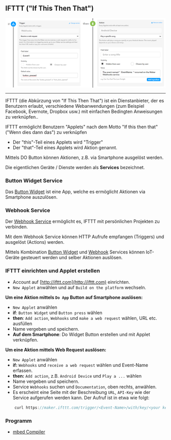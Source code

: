 ## IFTTT ("If This Then That")

![](../../images/IFTTTApplet.png)

- - -

IFTTT (die Abkürzung von "If This Then That") ist ein Dienstanbieter, der es Benutzern erlaubt, verschiedene Webanwendungen (zum Beispiel Facebook, Evernote, Dropbox usw.) mit einfachen Bedingten Anweisungen zu verknüpfen..

IFTTT ermöglicht Benutzern "Applets" nach dem Motto "If this then that" ("Wenn dies dann das") zu verknüpfen

*   Der "this"-Teil eines Applets wird "Trigger"
*   Der "that"-Teil eines Applets wird Aktion genannt.

Mittels DO Button können Aktionen, z.B. via Smartphone ausgelöst werden.

Die eigentlichen Geräte / Dienste werden als **Services** bezeichnet.

### Button Widget Service

Das [Button Widget](https://ifttt.com/do_button) ist eine App, welche es ermöglicht Aktionen via Smartphone auszulösen.

### Webhook Service 

Der [Webhook Service](https://ifttt.com/maker_webhooks) ermöglicht es, IFTTT mit persönlichen Projekten zu verbinden.

Mit dem Webhook Service können HTTP Aufrufe empfangen (Triggers) und ausgelöst (Actions) werden.

Mittels Kombination [Button Widget](https://ifttt.com/do_button) und [Webhook](https://ifttt.com/maker_webhooks) Services können IoT-Geräte
gesteuert werden und selber Aktionen auslösen.

### IFTTT einrichten und Applet erstellen 

* Account auf [http://ifttt.com](http://ifttt.com) einrichten.
* `New Applet` anwählen und auf `Build on the platform` wechseln.

**Um eine Aktion mittels `Do App` Button auf Smartphone auslösen:**

* `New Applet` anwählen
* **if**: `Button Widget` und `Button press` wählen
* **then**: `Add action`, `Webhooks` und `make a web request` wählen, URL etc. ausfüllen
* Name vergeben und speichern.
* **Auf dem Smartphone**: Do Widget Button erstellen und mit Applet verknüpfen.

**Um eine Aktion mittels Web Request auslösen:**

* `New Applet` anwählen
* **if:** `Webhooks` und `receive a web request` wählen und Event-Name erfassen.
* **then:** `Add action`, z.B. `Android Device` und `Play a ...` wählen
* Name vergeben und speichern.
* Service `Webhooks` suchen und `Documentation`, oben rechts, anwählen. 
* Es erscheint eine Seite mit der Beschreibung `URL`, `API-Key` wie der Service aufgerufen werden kann. Der Aufruf ist in etwa wie folgt:

```cpp
	curl https://maker.ifttt.com/trigger/<Event-Name>/with/key/<your key>
```
### Programm

* [mbed Compiler](https://developer.mbed.org/compiler/#import:/teams/smdiotkit2ch/code/HallSensorAlarm/)
